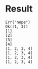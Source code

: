 # Result

```
Err("nope")
Ok([1, 3])
[1]
[2]
[3]
[4]
[1, 2, 3, 4]
[1, 2, 3, 4]
[1, 2, 3, 4]
[1, 2, 3, 4]

```
